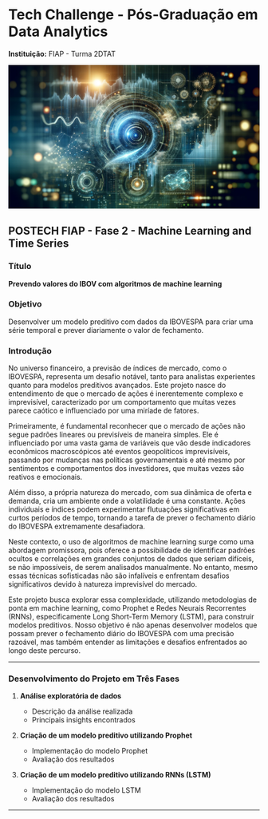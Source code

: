 # Tech Challenge - Pós-Graduação em Data Analytics

**Instituição:** FIAP - Turma 2DTAT

![](https://github.com/alexandre-guerra/Analise-IBOV/blob/master/imagem_tech.png)

## POSTECH FIAP - Fase 2 - Machine Learning and Time Series

### Título

**Prevendo valores do IBOV com algoritmos de machine learning**

### Objetivo

Desenvolver um modelo preditivo com dados da IBOVESPA para criar uma série temporal e prever diariamente o valor de fechamento.

### Introdução

No universo financeiro, a previsão de índices de mercado, como o IBOVESPA, representa um desafio notável, tanto para analistas experientes quanto para modelos preditivos avançados. Este projeto nasce do entendimento de que o mercado de ações é inerentemente complexo e imprevisível, caracterizado por um comportamento que muitas vezes parece caótico e influenciado por uma miríade de fatores.

Primeiramente, é fundamental reconhecer que o mercado de ações não segue padrões lineares ou previsíveis de maneira simples. Ele é influenciado por uma vasta gama de variáveis que vão desde indicadores econômicos macroscópicos até eventos geopolíticos imprevisíveis, passando por mudanças nas políticas governamentais e até mesmo por sentimentos e comportamentos dos investidores, que muitas vezes são reativos e emocionais.

Além disso, a própria natureza do mercado, com sua dinâmica de oferta e demanda, cria um ambiente onde a volatilidade é uma constante. Ações individuais e índices podem experimentar flutuações significativas em curtos períodos de tempo, tornando a tarefa de prever o fechamento diário do IBOVESPA extremamente desafiadora.

Neste contexto, o uso de algoritmos de machine learning surge como uma abordagem promissora, pois oferece a possibilidade de identificar padrões ocultos e correlações em grandes conjuntos de dados que seriam difíceis, se não impossíveis, de serem analisados manualmente. No entanto, mesmo essas técnicas sofisticadas não são infalíveis e enfrentam desafios significativos devido à natureza imprevisível do mercado.

Este projeto busca explorar essa complexidade, utilizando metodologias de ponta em machine learning, como Prophet e Redes Neurais Recorrentes (RNNs), especificamente Long Short-Term Memory (LSTM), 
para construir modelos preditivos. Nosso objetivo é não apenas desenvolver modelos que possam prever o fechamento diário do IBOVESPA com uma precisão razoável, mas também entender as limitações e desafios enfrentados ao longo deste percurso.

---
### Desenvolvimento do Projeto em Três Fases

1. **Análise exploratória de dados**
   - Descrição da análise realizada
   - Principais insights encontrados

2. **Criação de um modelo preditivo utilizando Prophet**
   - Implementação do modelo Prophet
   - Avaliação dos resultados

3. **Criação de um modelo preditivo utilizando RNNs (LSTM)**
   - Implementação do modelo LSTM
   - Avaliação dos resultados
---







